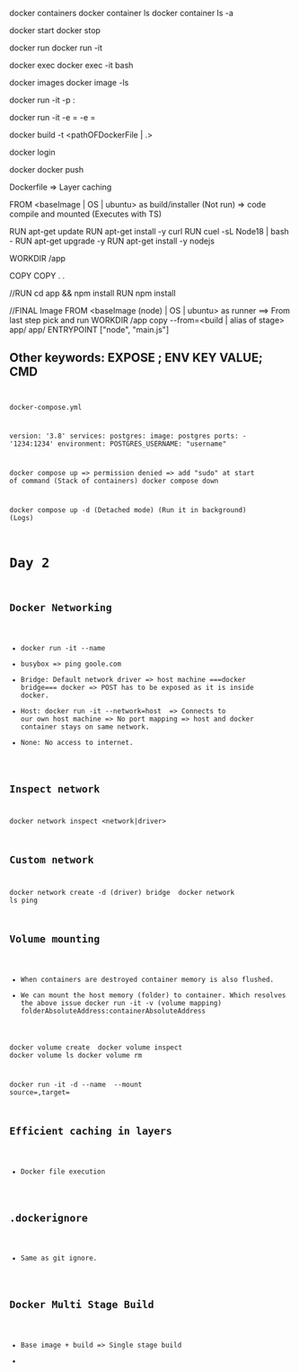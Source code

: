 docker containers
docker container ls
docker container ls -a 

docker start <containerName>
docker stop <containerName>

docker run <imageName>
docker run -it <imageName>

docker exec <containerName> <command>
docker exec -it <containerName> bash

docker images
docker image -ls

docker run -it -p <systemPort>:<containerPort> <imageName>

docker run -it -e <key>=<value> -e <key>=<value> <imageName>

docker build -t <customImageName> <pathOFDockerFile | .>

docker login

docker <localImageName> <repoImageName>
docker push <repoName>


Dockerfile => Layer caching

FROM <baseImage | OS | ubuntu> as build/installer (Not run) => code compile and mounted (Executes with TS)

RUN apt-get update
RUN apt-get install -y curl
RUN cuel -sL Node18 | bash -
RUN apt-get upgrade -y
RUN apt-get install -y nodejs

WORKDIR /app

COPY <sourceFile> <destinationFile>
COPY . .

//RUN cd app && npm install
RUN  npm install


//FINAL Image
FROM <baseImage (node) | OS | ubuntu> as runner ==> From last step pick and run 
WORKDIR /app
copy --from=<build | alias of stage> app/ app/
ENTRYPOINT ["node", "main.js"]

## Other keywords: EXPOSE <PORTVALUE>; ENV KEY VALUE; CMD <code>


docker-compose.yml

version: '3.8'
services:
    postgres:
        image: postgres
        ports:
            - '1234:1234'
        environment:
            POSTGRES_USERNAME: "username"

docker compose up => permission denied => add "sudo" at start of command (Stack of containers)
docker compose down

docker compose up -d (Detached mode) (Run it in background) (Logs)

# Day 2

## Docker Networking

- docker run -it --name <containerName> <imageName>
- busybox => ping goole.com
- Bridge: Default network driver => host machine ===docker bridge=== docker => POST has to be exposed as it is inside docker.
- Host: docker run -it --network=host <imageName> => Connects to our own host machine => No port mapping => host and docker container stays on same network.
- None: No access to internet.

## Inspect network
docker network inspect <network|driver>


## Custom network

docker network create -d (driver) bridge <networkName>
docker network ls
ping <containerName>

## Volume mounting
- When containers are destroyed container memory is also flushed.
- We can mount the host memory (folder) to container. Which resolves the above issue
docker run -it -v (volume mapping) folderAbsoluteAddress:containerAbsoluteAddress 

docker volume create <volumename>
docker volume inspect <volumename>
docker volume ls
docker volume rm <volumeName>

docker run -it -d --name <containerName> --mount source=<volumeName>,target=<targetValue>

## Efficient caching in layers
- Docker file execution

## .dockerignore
- Same as git ignore.

## Docker Multi Stage Build
- Base image + build => Single stage build
- 